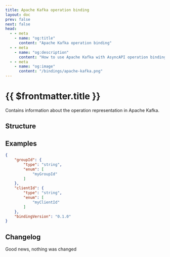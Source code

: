 ```yaml
---
title: Apache Kafka operation binding
layout: doc
prev: false
next: false
head:
  - - meta
    - name: "og:title"
      content: "Apache Kafka operation binding"
  - - meta
    - name: "og:description"
      content: "How to use Apache Kafka with AsyncAPI operation binding"
  - - meta
    - name: "og:image"
      content: "/bindings/apache-kafka.png"
---
```


# {{ $frontmatter.title }}

Contains information about the operation representation in Apache Kafka.

## Structure

<Json url="https://raw.githubusercontent.com/asyncapi/spec-json-schemas/master/bindings/kafka/0.1.0/operation.json"/>

## Examples

```json
{
    "groupId": {
        "type": "string",
        "enum": [
            "myGroupId"
        ]
    },
    "clientId": {
        "type": "string",
        "enum": [
            "myClientId"
        ]
    },
    "bindingVersion": "0.1.0"
}
```

## Changelog

Good news, nothing was changed